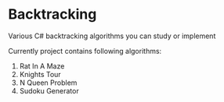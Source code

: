 # Backtracking
Various C# backtracking algorithms you can study or implement

Currently project contains following algorithms:

1. Rat In A Maze
2. Knights Tour
3. N Queen Problem
4. Sudoku Generator
